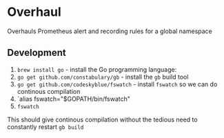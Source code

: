 # Overhaul

Overhauls Prometheus alert and recording rules for a global namespace



## Development


1. `brew install go` - install the Go programming language:
1. `go get github.com/constabulary/gb` - install the `gb` build tool
1. `go get github.com/codeskyblue/fswatch` - install `fswatch` so we can do continous compilation
1. `alias fswatch="$GOPATH/bin/fswatch"
1. `fswatch`

This should give continous compilation without the tedious need to constantly restart `gb build`
